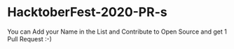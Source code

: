 # HacktoberFest-2020-PR-s
You can Add your Name in the List and Contribute to Open Source and get 1 Pull Request :-)
